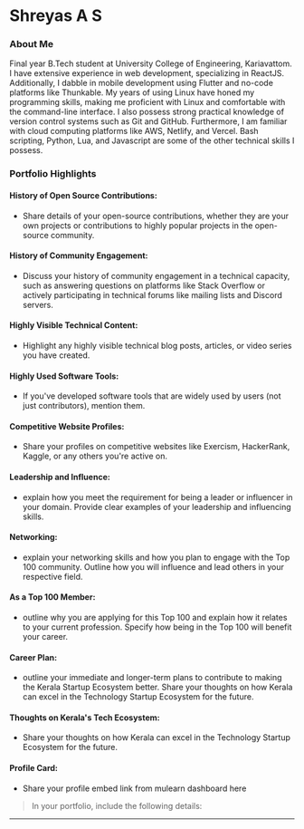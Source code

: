 # Shreyas A S

### About Me

Final year B.Tech student at University College of Engineering, Kariavattom. I have extensive experience in web development, specializing in ReactJS. Additionally, I dabble in mobile development using Flutter and no-code platforms like Thunkable. My years of using Linux have honed my programming skills, making me proficient with Linux and comfortable with the command-line interface. I also possess strong practical knowledge of version control systems such as Git and GitHub. Furthermore, I am familiar with cloud computing platforms like AWS, Netlify, and Vercel. Bash scripting, Python, Lua, and Javascript are some of the other technical skills I possess.

### Portfolio Highlights


#### History of Open Source Contributions:

- Share details of your open-source contributions, whether they are your own projects or contributions to highly popular projects in the open-source community.

#### History of Community Engagement:

-  Discuss your history of community engagement in a technical capacity, such as answering questions on platforms like Stack Overflow or actively participating in technical forums like mailing lists and Discord servers.

#### Highly Visible Technical Content:

- Highlight any highly visible technical blog posts, articles, or video series you have created.

#### Highly Used Software Tools:

- If you've developed software tools that are widely used by users (not just contributors), mention them.

#### Competitive Website Profiles:

- Share your profiles on competitive websites like Exercism, HackerRank, Kaggle, or any others you're active on.

#### Leadership and Influence:

- explain how you meet the requirement for being a leader or influencer in your domain. Provide clear examples of your leadership and influencing skills.

#### Networking:

- explain your networking skills and how you plan to engage with the Top 100 community. Outline how you will influence and lead others in your respective field.

#### As a Top 100 Member:

- outline why you are applying for this Top 100 and explain how it relates to your current profession. Specify how being in the Top 100 will benefit your career.

#### Career Plan:

- outline your immediate and longer-term plans to contribute to making the Kerala Startup Ecosystem better. Share your thoughts on how Kerala can excel in the Technology Startup Ecosystem for the future.

#### Thoughts on Kerala's Tech Ecosystem:

- Share your thoughts on how Kerala can excel in the Technology Startup Ecosystem for the future.

#### Profile Card:

- Share your profile embed link from mulearn dashboard here

> In your portfolio, include the following details:

---

